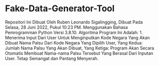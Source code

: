 # Fake-Data-Generator-Tool
Repositori Ini Dibuat Oleh Ruben Leonardo Sigalingging, Dibuat Pada Selasa, 28 Juni 2022, Pukul 10:23 PM. Menggunakan Bahasa Pemrogramman Python Versi 3.8.10. Algoritma Program Ini Adalah: 1. Menerima Input Dari User Untuk Menginputkan Kode Negara Yang Akan Dibuat Nama Palsu Dari Kode Negara Yang Dipilih User, Yang Kedua: Jumlah Nama Palsu Yang Akan Dibuat, Yang Ketiga: Program Akan Secara Otomatis Membuat Nama-nama Palsu Tersebut Yang Berasal Dari Inputan User. Tetap Semangat dan Pantang Menyerah.
